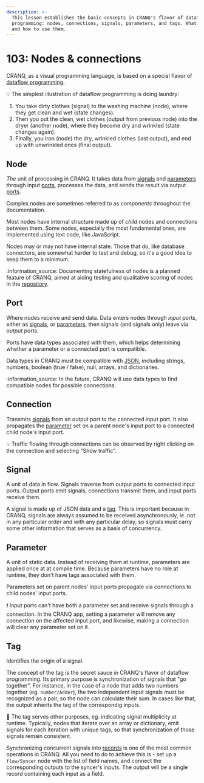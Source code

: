 ```yaml
---
description: >-
  This lesson establishes the basic concepts in CRANQ's flavor of dataflow
  programming: nodes, connections, signals, parameters, and tags. What they are,
  and how to use them.
---
```


# 103: Nodes & connections

CRANQ, as a visual programming language, is based on a special flavor of [dataflow programming](https://en.wikipedia.org/wiki/Dataflow\_programming).

:bulb: The simplest illustration of dataflow programming is doing laundry:

1. You take dirty clothes (signal) to the washing machine (node), where they get clean and wet (state changes).
2. Then you put the clean, wet clothes (output from previous node) into the dryer (another node), where they become dry and wrinkled (state changes again).
3. Finally, you iron (node) the dry, wrinkled clothes (last output), and end up with unwrinkled ones (final output).

## Node

_The_ unit of processing in CRANQ. It takes data from [signals](./#signal) and [parameters](./#parameter) through input [ports](./#port), processes the data, and sends the result via output [ports](./#port).

Complex nodes are sometimes referred to as _components_ throughout the documentation.

Most nodes have internal structure made up of _child_ nodes and connections between them. Some nodes, especially the most fundamental ones, are implemented using text code, like JavaScript.

Nodes may or may not have internal state. Those that do, like database connectors, are somewhat harder to test and debug, so it's a good idea to keep them to a minimum.

:information\_source: Documenting statefulness of nodes is a planned feature of CRANQ, aimed at aiding testing and qualitative scoring of nodes in the [repository](../104/).

## Port

Where nodes receive and send data. Data enters nodes through _input_ ports, either as [signals](./#signal), or [parameters](./#parameter), then signals (and signals only) leave via _output_ ports.

Ports have data types associated with them, which helps determining whether a parameter or a connected port is compatible.

Data types in CRANQ must be compatible with [JSON](https://en.wikipedia.org/wiki/JSON), including strings, numbers, boolean (true / false), null, arrays, and dictionaries.

:information\_source: In the future, CRANQ will use data types to find compatible nodes for possible connections.

## Connection

Transmits [signals](./#signal) from an output port to the connected input port. It also propagates the [parameter](./#parameter) set on a parent node's input port to a connected child node's input port.

:bulb: Traffic flowing through connections can be observed by right clicking on the connection and selecting "Show traffic".

## Signal

A unit of data in flow. Signals traverse from output ports to connected input ports. Output ports emit signals, connections transmit them, and input ports receive them.

A signal is made up of JSON data and a [tag](./#tag). This is important because in CRANQ, signals are always assumed to be received asynchronously, ie. not in any particular order and with any particular delay, so signals must carry some other information that serves as a basis of concurrency.

## Parameter

A unit of static data. Instead of receiving them at runtime, parameters are applied once at at compile time. Because parameters have no role at runtime, they don't have tags associated with them.

Parameters set on parent nodes' input ports propagate via connections to child nodes' input ports.

:exclamation: Input ports can't have both a parameter set and receive signals through a connection. In the CRANQ app, setting a parameter will remove any connection on the affected input port, and likewise, making a connection will clear any parameter set on it.

## Tag

Identifies the origin of a signal.

The concept of the tag is the secret sauce in CRANQ's flavor of dataflow programming. Its primary purpose is synchronization of signals that "go together". For instance, in the case of a node that adds two numbers together (eg. `number/Adder`), the two independent input signals must be recognized as a pair, so the node can calculate their sum. In cases like that, the output inherits the tag of the correspondig inputs.

:wrench: The tag serves other purposes, eg. indicating signal multiplicity at runtime. Typically, nodes that iterate over an array or dictionary, emit signals for each iteration with unique tags, so that synchronization of those signals remain consistent.

Synchronizing concurrent signals into [records](../../advanced/data-types.md#record) is one of the most common operations in CRANQ. All you need to do to achieve this is - set up a `flow/Syncer` node with the list of field names, and connect the corresponding outputs to the syncer's inputs. The output will be a single record containing each input as a field.
